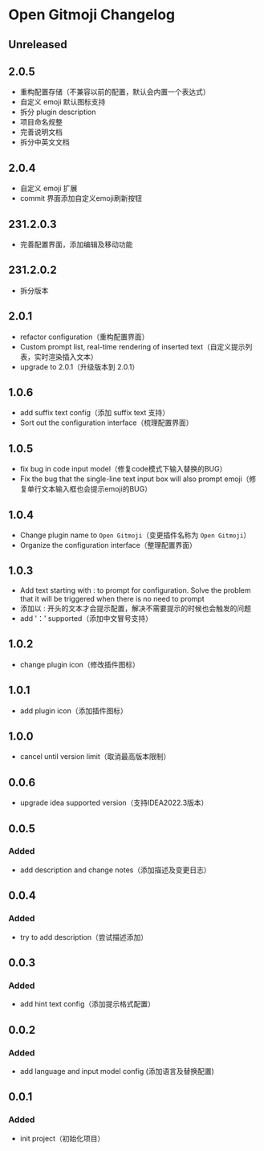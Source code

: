 <!-- Keep a Changelog guide -> https://keepachangelog.com -->

# Open Gitmoji Changelog

## Unreleased

## 2.0.5

- 重构配置存储（不兼容以前的配置，默认会内置一个表达式）
- 自定义 emoji 默认图标支持
- 拆分 plugin description
- 项目命名规整
- 完善说明文档
- 拆分中英文文档

## 2.0.4

- 自定义 emoji 扩展
- commit 界面添加自定义emoji刷新按钮

## 231.2.0.3

- 完善配置界面，添加编辑及移动功能

## 231.2.0.2

- 拆分版本

## 2.0.1

- refactor configuration（重构配置界面）
- Custom prompt list, real-time rendering of inserted text（自定义提示列表，实时渲染插入文本）
- upgrade to 2.0.1（升级版本到 2.0.1）

## 1.0.6

- add suffix text config（添加 suffix text 支持）
- Sort out the configuration interface（梳理配置界面）

## 1.0.5

- fix bug in code input model（修复code模式下输入替换的BUG）
- Fix the bug that the single-line text input box will also prompt emoji（修复单行文本输入框也会提示emoji的BUG）

## 1.0.4

- Change plugin name to `Open Gitmoji`（变更插件名称为 `Open Gitmoji`）
- Organize the configuration interface（整理配置界面）

## 1.0.3

- Add text starting with : to prompt for configuration. Solve the problem that it will be triggered when there is no need to prompt
- 添加以 : 开头的文本才会提示配置，解决不需要提示的时候也会触发的问题
- add '：' supported（添加中文冒号支持）

## 1.0.2

- change plugin icon（修改插件图标）

## 1.0.1

- add plugin icon（添加插件图标）

## 1.0.0

- cancel until version limit（取消最高版本限制）

## 0.0.6

- upgrade idea supported version（支持IDEA2022.3版本）

## 0.0.5

### Added

- add description and change notes（添加描述及变更日志）

## 0.0.4

### Added

- try to add description（尝试描述添加）

## 0.0.3

### Added

- add hint text config（添加提示格式配置）

## 0.0.2

### Added

- add language and input model config (添加语言及替换配置)

## 0.0.1

### Added

- init project（初始化项目）
